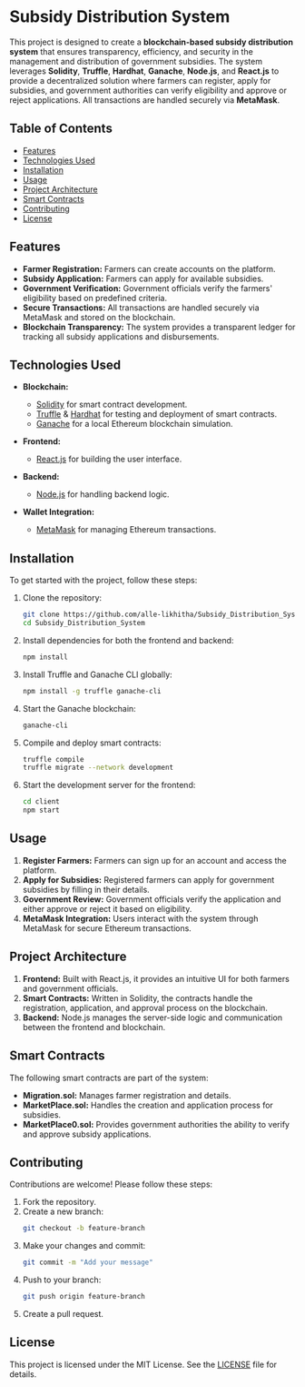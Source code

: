 
# Subsidy Distribution System

This project is designed to create a **blockchain-based subsidy distribution system** that ensures transparency, efficiency, and security in the management and distribution of government subsidies. The system leverages **Solidity**, **Truffle**, **Hardhat**, **Ganache**, **Node.js**, and **React.js** to provide a decentralized solution where farmers can register, apply for subsidies, and government authorities can verify eligibility and approve or reject applications. All transactions are handled securely via **MetaMask**.

## Table of Contents

- [Features](#features)
- [Technologies Used](#technologies-used)
- [Installation](#installation)
- [Usage](#usage)
- [Project Architecture](#project-architecture)
- [Smart Contracts](#smart-contracts)
- [Contributing](#contributing)
- [License](#license)

## Features

- **Farmer Registration:** Farmers can create accounts on the platform.
- **Subsidy Application:** Farmers can apply for available subsidies.
- **Government Verification:** Government officials verify the farmers' eligibility based on predefined criteria.
- **Secure Transactions:** All transactions are handled securely via MetaMask and stored on the blockchain.
- **Blockchain Transparency:** The system provides a transparent ledger for tracking all subsidy applications and disbursements.

## Technologies Used

- **Blockchain:** 
  - [Solidity](https://docs.soliditylang.org) for smart contract development.
  - [Truffle](https://trufflesuite.com/) & [Hardhat](https://hardhat.org/) for testing and deployment of smart contracts.
  - [Ganache](https://trufflesuite.com/ganache/) for a local Ethereum blockchain simulation.

- **Frontend:** 
  - [React.js](https://reactjs.org/) for building the user interface.

- **Backend:** 
  - [Node.js](https://nodejs.org/en/) for handling backend logic.

- **Wallet Integration:** 
  - [MetaMask](https://metamask.io/) for managing Ethereum transactions.

## Installation

To get started with the project, follow these steps:

1. Clone the repository:
   ```bash
   git clone https://github.com/alle-likhitha/Subsidy_Distribution_System.git
   cd Subsidy_Distribution_System
   ```

2. Install dependencies for both the frontend and backend:
   ```bash
   npm install
   ```

3. Install Truffle and Ganache CLI globally:
   ```bash
   npm install -g truffle ganache-cli
   ```

4. Start the Ganache blockchain:
   ```bash
   ganache-cli
   ```

5. Compile and deploy smart contracts:
   ```bash
   truffle compile
   truffle migrate --network development
   ```

6. Start the development server for the frontend:
   ```bash
   cd client
   npm start
   ```

## Usage

1. **Register Farmers:** Farmers can sign up for an account and access the platform.
2. **Apply for Subsidies:** Registered farmers can apply for government subsidies by filling in their details.
3. **Government Review:** Government officials verify the application and either approve or reject it based on eligibility.
4. **MetaMask Integration:** Users interact with the system through MetaMask for secure Ethereum transactions.

## Project Architecture

1. **Frontend:** Built with React.js, it provides an intuitive UI for both farmers and government officials.
2. **Smart Contracts:** Written in Solidity, the contracts handle the registration, application, and approval process on the blockchain.
3. **Backend:** Node.js manages the server-side logic and communication between the frontend and blockchain.

## Smart Contracts

The following smart contracts are part of the system:

- **Migration.sol:** Manages farmer registration and details.
- **MarketPlace.sol:** Handles the creation and application process for subsidies.
- **MarketPlace0.sol:** Provides government authorities the ability to verify and approve subsidy applications.

## Contributing

Contributions are welcome! Please follow these steps:

1. Fork the repository.
2. Create a new branch:
   ```bash
   git checkout -b feature-branch
   ```
3. Make your changes and commit:
   ```bash
   git commit -m "Add your message"
   ```
4. Push to your branch:
   ```bash
   git push origin feature-branch
   ```
5. Create a pull request.

## License

This project is licensed under the MIT License. See the [LICENSE](./LICENSE) file for details.


